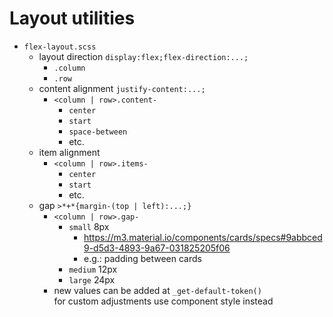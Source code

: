 # Layout utilities

- `flex-layout.scss`
  - layout direction `display:flex;flex-direction:...;`
    - `.column`
    - `.row`
  - content alignment `justify-content:...;`
    - `<column | row>.content-`
      - `center`
      - `start`
      - `space-between`
      - etc.
  - item alignment
    - `<column | row>.items-`
      - `center`
      - `start`
      - etc.
  - gap `>*+*{margin-(top | left):...;}`
    - `<column | row>.gap-`
      - `small` 8px
        - https://m3.material.io/components/cards/specs#9abbced9-d5d3-4893-9a67-031825205f06
        - e.g.: padding between cards
      - `medium` 12px
      - `large` 24px
    - new values can be added at `_get-default-token()`\
      for custom adjustments use component style instead
